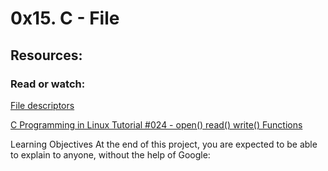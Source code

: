 # 0x15. C - File
## Resources:
### Read or watch:

[File descriptors](https://en.wikipedia.org/wiki/File_descriptor)


[C Programming in Linux Tutorial #024 - open() read() write() Functions](https://www.youtube.com/watch?v=dP3N8g7h8gY)

Learning Objectives
At the end of this project, you are expected to be able to explain to anyone, without the help of Google:
